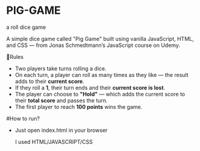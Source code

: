 # PIG-GAME
a roll dice game 

A simple dice game called "Pig Game" built using vanilla JavaScript, HTML, and CSS — from Jonas Schmedtmann’s JavaScript course on Udemy.

🎲Rules
- Two players take turns rolling a dice.
- On each turn, a player can roll as many times as they like — the result adds to their **current score**.
- If they roll a **1**, their turn ends and their **current score is lost**.
- The player can choose to **"Hold"** — which adds the current score to their **total score** and passes the turn.
- The first player to reach **100 points** wins the game.


#How to run?
- Just open index.html in your browser

  I used HTML/JAVASCRIPT/CSS
